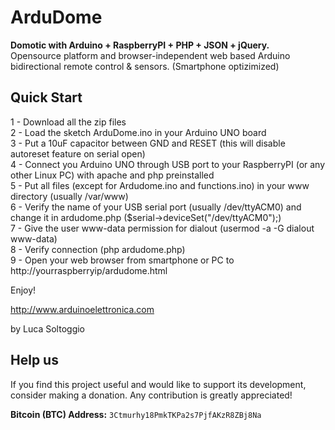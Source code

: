 ArduDome
========
<b>Domotic with Arduino + RaspberryPI + PHP + JSON + jQuery.</b><br>
Opensource platform and browser-independent web based Arduino bidirectional remote control &amp; sensors. (Smartphone optizimized)<br>

Quick Start
-----------

1 - Download all the zip files<br>
2 - Load the sketch ArduDome.ino in your Arduino UNO board<br>
3 - Put a 10uF capacitor between GND and RESET (this will disable autoreset feature on serial open)<br>
4 - Connect you Arduino UNO through USB port to your RaspberryPI (or any other Linux PC) with apache and php preinstalled<br>
5 - Put all files (except for Ardudome.ino and functions.ino) in your www directory (usually /var/www)<br>
6 - Verify the name of your USB serial port (usually /dev/ttyACM0) and change it in ardudome.php ($serial->deviceSet("/dev/ttyACM0");)<br>
7 - Give the user www-data permission for dialout (usermod -a -G dialout www-data)<br>
8 - Verify connection (php ardudome.php)<br>
9 - Open your web browser from smartphone or PC to http://yourraspberryip/ardudome.html<br>

Enjoy!

http://www.arduinoelettronica.com

by Luca Soltoggio

## Help us

If you find this project useful and would like to support its development, consider making a donation. Any contribution is greatly appreciated!

**Bitcoin (BTC) Address:** `3Ctmurhy18PmkTKPa2s7PjfAKzR8ZBj8Na`
